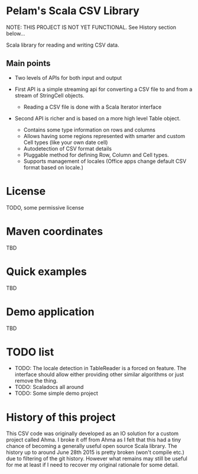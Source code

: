Pelam's Scala CSV Library
=========================

NOTE: THIS PROJECT IS NOT YET FUNCTIONAL.
See History section below...

Scala library for reading and writing CSV data. 

Main points
-----------

  * Two levels of APIs for both input and output


  * First API is a simple streaming api for converting a CSV file to and from a
    stream of StringCell objects.
    * Reading a CSV file is done with a Scala Iterator interface


  * Second API is richer and is based on a more high level Table object.
    * Contains some type information on rows and columns
    * Allows having some regions represented with smarter and custom Cell types 
      (like your own date cell)
    * Autodetection of CSV format details
    * Pluggable method for defining Row, Column and Cell types.
    * Supports management of locales (Office apps change default CSV
      format based on locale.)


License
=======
TODO, some permissive license

Maven coordinates
=================
TBD

Quick examples
==============
TBD

Demo application
================
TBD

TODO list
=========

  * TODO: The locale detection in TableReader is a forced on feature. 
  The interface should allow either providing other similar algorithms or just remove the thing.
  * TODO: Scaladocs all around
  * TODO: Some simple demo project

History of this project
=======================
This CSV code was originally developed as an IO solution for a custom project called Ahma.
I broke it off from Ahma as I felt that this had a tiny chance of becoming a generally useful
open source Scala library. The history up to around June 28th 2015 is pretty broken (won't compile etc.) due
to filtering of the git history. However what remains may still be useful for me at least if I need
to recover my original rationale for some detail.



